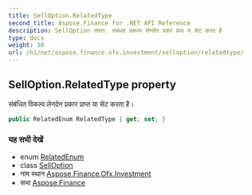 ```yaml
---
title: SellOption.RelatedType
second_title: Aspose.Finance for .NET API Reference
description: SellOption संपत्त. संबंधत वकल्प लेनदेन प्रकर प्रप्त य सेट करत है
type: docs
weight: 30
url: /hi/net/aspose.finance.ofx.investment/selloption/relatedtype/
---
```

## SellOption.RelatedType property

संबंधित विकल्प लेनदेन प्रकार प्राप्त या सेट करता है।

```csharp
public RelatedEnum RelatedType { get; set; }
```

### यह सभी देखें

* enum [RelatedEnum](../../relatedenum/)
* class [SellOption](../)
* नाम स्थान [Aspose.Finance.Ofx.Investment](../../selloption/)
* सभा [Aspose.Finance](../../../)


